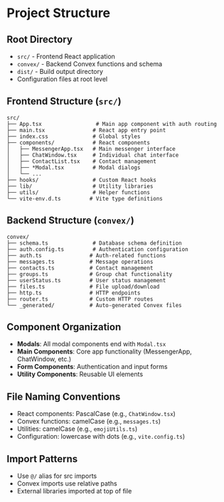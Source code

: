 # Project Structure

## Root Directory
- `src/` - Frontend React application
- `convex/` - Backend Convex functions and schema
- `dist/` - Build output directory
- Configuration files at root level

## Frontend Structure (`src/`)
```
src/
├── App.tsx                 # Main app component with auth routing
├── main.tsx               # React app entry point
├── index.css              # Global styles
├── components/            # React components
│   ├── MessengerApp.tsx   # Main messenger interface
│   ├── ChatWindow.tsx     # Individual chat interface
│   ├── ContactList.tsx    # Contact management
│   ├── *Modal.tsx         # Modal dialogs
│   └── ...
├── hooks/                 # Custom React hooks
├── lib/                   # Utility libraries
├── utils/                 # Helper functions
└── vite-env.d.ts         # Vite type definitions
```

## Backend Structure (`convex/`)
```
convex/
├── schema.ts              # Database schema definition
├── auth.config.ts         # Authentication configuration
├── auth.ts               # Auth-related functions
├── messages.ts           # Message operations
├── contacts.ts           # Contact management
├── groups.ts             # Group chat functionality
├── userStatus.ts         # User status management
├── files.ts              # File upload/download
├── http.ts               # HTTP endpoints
├── router.ts             # Custom HTTP routes
└── _generated/           # Auto-generated Convex files
```

## Component Organization
- **Modals**: All modal components end with `Modal.tsx`
- **Main Components**: Core app functionality (MessengerApp, ChatWindow, etc.)
- **Form Components**: Authentication and input forms
- **Utility Components**: Reusable UI elements

## File Naming Conventions
- React components: PascalCase (e.g., `ChatWindow.tsx`)
- Convex functions: camelCase (e.g., `messages.ts`)
- Utilities: camelCase (e.g., `emojiUtils.ts`)
- Configuration: lowercase with dots (e.g., `vite.config.ts`)

## Import Patterns
- Use `@/` alias for src imports
- Convex imports use relative paths
- External libraries imported at top of file